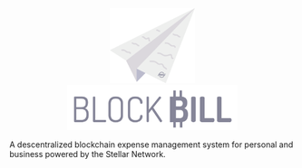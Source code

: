 <p align="center">
   <img width="150px" src="/assets/plane.png"/>
  <br>
   <img width="300px" src="/assets/title.png"/>
</p>

A descentralized blockchain expense management system for personal and business powered by the Stellar Network. 
